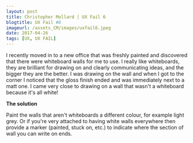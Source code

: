 ```yaml
---
layout: post
title: Christopher Mollard | UX Fail 6
blogtitle: UX Fail #6
imageurl: /assets_CM/images/uxfail6.jpeg
date: 2017-04-26
tags: [UX, UX FAIL]
---
```

<p>
I recently moved in to a new office that was freshly painted and discovered that there were whiteboard walls for me to use. I really like whiteboards, they are brilliant for drawing on and clearly communicating ideas, and the bigger they are the better. I was drawing on the wall and when I got to the corner I noticed that the gloss finish ended and was immediately next to a matt one. I came very close to drawing on a wall that wasn't a whiteboard because it's all white!
</p>
<p>
<strong>
The solution
</strong>
</p>
<p>
Paint the walls that aren't whiteboards a different colour, for example light grey. Or if you're very attached to having white walls everywhere then provide a marker (painted, stuck on, etc.) to indicate where the section of wall you can write on ends.
</p>